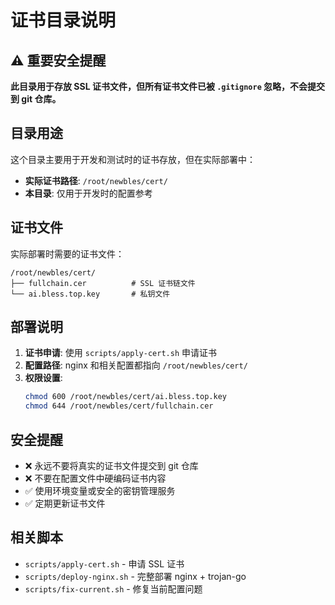 # 证书目录说明

## ⚠️ 重要安全提醒

**此目录用于存放 SSL 证书文件，但所有证书文件已被 `.gitignore` 忽略，不会提交到 git 仓库。**

## 目录用途

这个目录主要用于开发和测试时的证书存放，但在实际部署中：

- **实际证书路径**: `/root/newbles/cert/`
- **本目录**: 仅用于开发时的配置参考

## 证书文件

实际部署时需要的证书文件：

```
/root/newbles/cert/
├── fullchain.cer          # SSL 证书链文件
└── ai.bless.top.key       # 私钥文件
```

## 部署说明

1. **证书申请**: 使用 `scripts/apply-cert.sh` 申请证书
2. **配置路径**: nginx 和相关配置都指向 `/root/newbles/cert/`
3. **权限设置**: 
   ```bash
   chmod 600 /root/newbles/cert/ai.bless.top.key
   chmod 644 /root/newbles/cert/fullchain.cer
   ```

## 安全提醒

- ❌ 永远不要将真实的证书文件提交到 git 仓库
- ❌ 不要在配置文件中硬编码证书内容
- ✅ 使用环境变量或安全的密钥管理服务
- ✅ 定期更新证书文件

## 相关脚本

- `scripts/apply-cert.sh` - 申请 SSL 证书
- `scripts/deploy-nginx.sh` - 完整部署 nginx + trojan-go
- `scripts/fix-current.sh` - 修复当前配置问题 